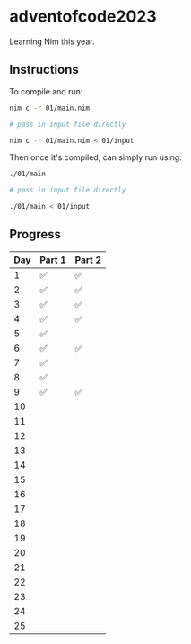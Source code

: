 # adventofcode2023

Learning Nim this year.

## Instructions

To compile and run:

```sh
nim c -r 01/main.nim

# pass in input file directly

nim c -r 01/main.nim < 01/input
```

Then once it's compiled, can simply run using:

```sh
./01/main

# pass in input file directly

./01/main < 01/input
```

## Progress

| Day  | Part 1 | Part 2 |
|------|--------|--------|
|  1   |   ✅   |   ✅   |
|  2   |   ✅   |   ✅   |
|  3   |   ✅   |   ✅   |
|  4   |   ✅   |   ✅   |
|  5   |   ✅   |        |
|  6   |   ✅   |   ✅   |
|  7   |   ✅   |        |
|  8   |   ✅   |        |
|  9   |   ✅   |   ✅   |
|  10  |        |        |
|  11  |        |        |
|  12  |        |        |
|  13  |        |        |
|  14  |        |        |
|  15  |        |        |
|  16  |        |        |
|  17  |        |        |
|  18  |        |        |
|  19  |        |        |
|  20  |        |        |
|  21  |        |        |
|  22  |        |        |
|  23  |        |        |
|  24  |        |        |
|  25  |        |        |